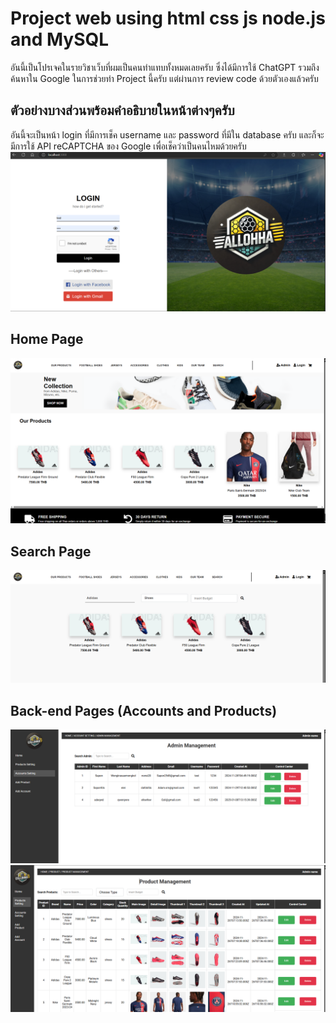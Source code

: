 # Project web using html css js node.js and MySQL
อันนี้เป็นโปรเจคในรายวิชาเว็บที่ผมเป็นคนทำแทบทั้งหมดเลยครับ ซึ่งได้มีการใช้ ChatGPT รวมถึงค้นหาใน Google ในการช่วยทำ Project นี้ครับ แต่ผ่านการ review code ด้วยตัวเองแล้วครับ
## ตัวอย่างบางส่วนพร้อมคำอธิบายในหน้าต่างๆครับ
อันนี้จะเป็นหน้า login ที่มีการเช็ค username และ password ที่มีใน database ครับ และก็จะมีการใช้ API reCAPTCHA ของ Google เพื่อเช็คว่าเป็นคนไหมด้วยครับ
![login](Ex/login.png)
## Home Page
![Home](Ex/home.png)
## Search Page
![Search](Ex/Search.png)
## Back-end Pages (Accounts and Products)
![Acc](Ex/AccountSet.png)
![Pro](Ex/ProductSet.png)
